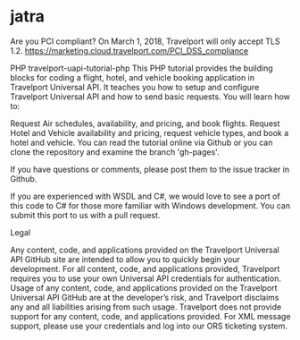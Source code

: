 # jatra
Are you PCI compliant? On March 1, 2018, Travelport will only accept TLS 1.2.
https://marketing.cloud.travelport.com/PCI_DSS_compliance

PHP travelport-uapi-tutorial-php
This PHP tutorial provides the building blocks for coding a flight, hotel, and vehicle booking application in Travelport Universal API. It teaches you how to setup and configure Travelport Universal API and how to send basic requests. You will learn how to:

Request Air schedules, availability, and pricing, and book flights.
Request Hotel and Vehicle availability and pricing, request vehicle types, and book a hotel and vehicle.
You can read the tutorial online via Github or you can clone the repository and examine the branch 'gh-pages'.

If you have questions or comments, please post them to the issue tracker in Github.

If you are experienced with WSDL and C#, we would love to see a port of this code to C# for those more familiar with Windows development. You can submit this port to us with a pull request.

Legal

Any content, code, and applications provided on the Travelport Universal API GitHub site are intended to allow you to quickly begin your development. For all content, code, and applications provided, Travelport requires you to use your own Universal API credentials for authentication. Usage of any content, code, and applications provided on the Travelport Universal API GitHub are at the developer’s risk, and Travelport disclaims any and all liabilities arising from such usage. Travelport does not provide support for any content, code, and applications provided. For XML message support, please use your credentials and log into our ORS ticketing system.
